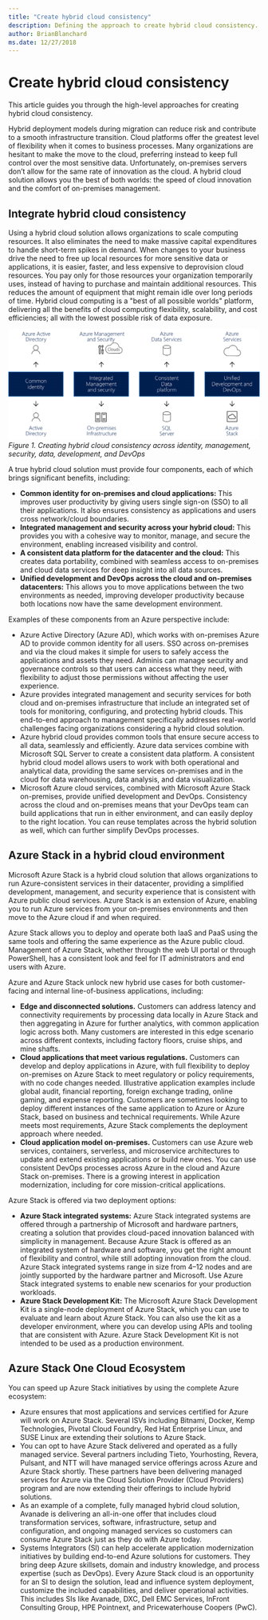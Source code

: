 ```yaml
---
title: "Create hybrid cloud consistency"
description: Defining the approach to create hybrid cloud consistency.
author: BrianBlanchard
ms.date: 12/27/2018
---
```

# Create hybrid cloud consistency

This article guides you through the high-level approaches for creating hybrid cloud consistency.

Hybrid deployment models during migration can reduce risk and contribute to a smooth infrastructure transition. Cloud platforms offer the greatest level of flexibility when it comes to business processes. Many organizations are hesitant to make the move to the cloud, preferring instead to keep full control over the most sensitive data. Unfortunately, on-premises servers don’t allow for the same rate of innovation as the cloud. A hybrid cloud solution allows you the best of both worlds: the speed of cloud innovation and the comfort of on-premises management.

## Integrate hybrid cloud consistency

Using a hybrid cloud solution allows organizations to scale computing resources. It also eliminates the need to make massive capital expenditures to handle short-term spikes in demand. When changes to your business drive the need to free up local resources for more sensitive data or applications, it is easier, faster, and less expensive to deprovision cloud resources. You pay only for those resources your organization temporarily uses, instead of having to purchase and maintain additional resources. This reduces the amount of equipment that might remain idle over long periods of time. Hybrid cloud computing is a "best of all possible worlds" platform, delivering all the benefits of cloud computing flexibility, scalability, and cost efficiencies; all with the lowest possible risk of data exposure.

![Creating hybrid cloud consistency across identity, management, security, data, development, and DevOps](../../_images/hybrid-consistency.png)
*Figure 1. Creating hybrid cloud consistency across identity, management, security, data, development, and DevOps*

A true hybrid cloud solution must provide four components, each of which brings significant benefits, including:

- **Common identity for on-premises and cloud applications:** This improves user productivity by giving users single sign-on (SSO) to all their applications. It also ensures consistency as applications and users cross network/cloud boundaries.
- **Integrated management and security across your hybrid cloud:** This provides you with a cohesive way to monitor, manage, and secure the environment, enabling increased visibility and control.
- **A consistent data platform for the datacenter and the cloud:** This creates data portability, combined with seamless access to on-premises and cloud data services for deep insight into all data sources.
- **Unified development and DevOps across the cloud and on-premises datacenters:** This allows you to move applications between the two environments as needed, improving developer productivity because both locations now have the same development environment.

Examples of these components from an Azure perspective include:

- Azure Active Directory (Azure AD), which works with on-premises Azure AD to provide common identity for all users. SSO across on-premises and via the cloud makes it simple for users to safely access the applications and assets they need. Adminis can manage security and governance controls so that users can access what they need, with flexibility to adjust those permissions without affecting the user experience.
- Azure provides integrated management and security services for both cloud and on-premises infrastructure that include an integrated set of tools for monitoring, configuring, and protecting hybrid clouds. This end-to-end approach to management specifically addresses real-world challenges facing organizations considering a hybrid cloud solution.
- Azure hybrid cloud provides common tools that ensure secure access to all data, seamlessly and efficiently. Azure data services combine with Microsoft SQL Server to create a consistent data platform. A consistent hybrid cloud model allows users to work with both operational and analytical data, providing the same services on-premises and in the cloud for data warehousing, data analysis, and data visualization.
- Microsoft Azure cloud services, combined with Microsoft Azure Stack on-premises, provide unified development and DevOps. Consistency across the cloud and on-premises means that your DevOps team can build applications that run in either environment, and can easily deploy to the right location. You can reuse templates across the hybrid solution as well, which can further simplify DevOps processes.

## Azure Stack in a hybrid cloud environment

Microsoft Azure Stack is a hybrid cloud solution that allows organizations to run Azure-consistent services in their datacenter, providing a simplified development, management, and security experience that is consistent with Azure public cloud services. Azure Stack is an extension of Azure, enabling you to run Azure services from your on-premises environments and then move to the Azure cloud if and when required.

Azure Stack allows you to deploy and operate both IaaS and PaaS using the same tools and offering the same experience as the Azure public cloud. Management of Azure Stack, whether through the web UI portal or through PowerShell, has a consistent look and feel for IT administrators and end users with Azure.

Azure and Azure Stack unlock new hybrid use cases for both customer-facing and internal line-of-business applications, including:

- **Edge and disconnected solutions.** Customers can address latency and connectivity requirements by processing data locally in Azure Stack and then aggregating in Azure for further analytics, with common application logic across both. Many customers are interested in this edge scenario across different contexts, including factory floors, cruise ships, and mine shafts.
- **Cloud applications that meet various regulations.** Customers can develop and deploy applications in Azure, with full flexibility to deploy on-premises on Azure Stack to meet regulatory or policy requirements, with no code changes needed. Illustrative application examples include global audit, financial reporting, foreign exchange trading, online gaming, and expense reporting. Customers are sometimes looking to deploy different instances of the same application to Azure or Azure Stack, based on business and technical requirements. While Azure meets most requirements, Azure Stack complements the deployment approach where needed.
- **Cloud application model on-premises.** Customers can use Azure web services, containers, serverless, and microservice architectures to update and extend existing applications or build new ones. You can use consistent DevOps processes across Azure in the cloud and Azure Stack on-premises. There is a growing interest in application modernization, including for core mission-critical applications.

Azure Stack is offered via two deployment options:

- **Azure Stack integrated systems:** Azure Stack integrated systems are offered through a partnership of Microsoft and hardware partners, creating a solution that provides cloud-paced innovation balanced with simplicity in management. Because Azure Stack is offered as an integrated system of hardware and software, you get the right amount of flexibility and control, while still adopting innovation from the cloud. Azure Stack integrated systems range in size from 4–12 nodes and are jointly supported by the hardware partner and Microsoft. Use Azure Stack integrated systems to enable new scenarios for your production workloads.
- **Azure Stack Development Kit:** The Microsoft Azure Stack Development Kit is a single-node deployment of Azure Stack, which you can use to evaluate and learn about Azure Stack. You can also use the kit as a developer environment, where you can develop using APIs and tooling that are consistent with Azure. Azure Stack Development Kit is not intended to be used as a production environment.

## Azure Stack One Cloud Ecosystem

You can speed up Azure Stack initiatives by using the complete Azure ecosystem:

- Azure ensures that most applications and services certified for Azure will work on Azure Stack. Several ISVs including Bitnami, Docker, Kemp Technologies, Pivotal Cloud Foundry, Red Hat Enterprise Linux, and SUSE Linux are extending their solutions to Azure Stack.
- You can opt to have Azure Stack delivered and operated as a fully managed service. Several partners including Tieto, Yourhosting, Revera, Pulsant, and NTT will have managed service offerings across Azure and Azure Stack shortly. These partners have been delivering managed services for Azure via the Cloud Solution Provider (Cloud Providers) program and are now extending their offerings to include hybrid solutions.
- As an example of a complete, fully managed hybrid cloud solution, Avanade is delivering an all-in-one offer that includes cloud transformation services, software, infrastructure, setup and configuration, and ongoing managed services so customers can consume Azure Stack just as they do with Azure today.
- Systems Integrators (SI) can help accelerate application modernization initiatives by building end-to-end Azure solutions for customers. They bring deep Azure skillsets, domain and industry knowledge, and process expertise (such as DevOps). Every Azure Stack cloud is an opportunity for an SI to design the solution, lead and influence system deployment, customize the included capabilities, and deliver operational activities. This includes SIs like Avanade, DXC, Dell EMC Services, InFront Consulting Group, HPE Pointnext, and Pricewaterhouse Coopers (PwC).
